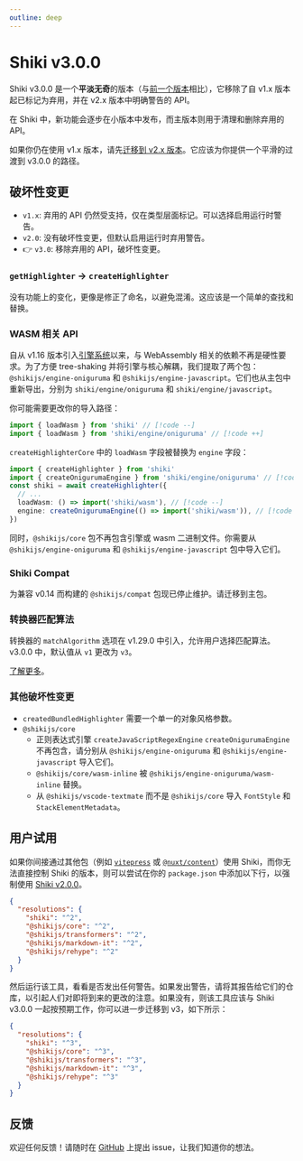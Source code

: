 ```yaml
---
outline: deep
---
```


# Shiki v3.0.0

Shiki v3.0.0 是一个**平淡无奇**的版本（与[前一个版本](./v2)相比），它移除了自 v1.x 版本起已标记为弃用，并在 v2.x 版本中明确警告的 API。

在 Shiki 中，新功能会逐步在小版本中发布，而主版本则用于清理和删除弃用的 API。

如果你仍在使用 v1.x 版本，请先[迁移到 v2.x 版本](./v2)。它应该为你提供一个平滑的过渡到 v3.0.0 的路径。

## 破坏性变更

- `v1.x`: 弃用的 API 仍然受支持，仅在类型层面标记。可以选择启用运行时警告。
- `v2.0`: 没有破坏性变更，但默认启用运行时弃用警告。
- 👉 `v3.0`: 移除弃用的 API，破坏性变更。

### `getHighlighter` -> `createHighlighter`

没有功能上的变化，更像是修正了命名，以避免混淆。这应该是一个简单的查找和替换。

### WASM 相关 API

自从 v1.16 版本引入[引擎系统](/guide/regex-engines)以来，与 WebAssembly 相关的依赖不再是硬性要求。为了方便 tree-shaking 并将引擎与核心解耦，我们提取了两个包：`@shikijs/engine-oniguruma` 和 `@shikijs/engine-javascript`。它们也从主包中重新导出，分别为 `shiki/engine/oniguruma` 和 `shiki/engine/javascript`。

你可能需要更改你的导入路径：

```ts
import { loadWasm } from 'shiki' // [!code --]
import { loadWasm } from 'shiki/engine/oniguruma' // [!code ++]
```

`createHighlighterCore` 中的 `loadWasm` 字段被替换为 `engine` 字段：

```ts
import { createHighlighter } from 'shiki'
import { createOnigurumaEngine } from 'shiki/engine/oniguruma' // [!code ++]
const shiki = await createHighlighter({
  // ...
  loadWasm: () => import('shiki/wasm'), // [!code --]
  engine: createOnigurumaEngine(() => import('shiki/wasm')), // [!code ++]
})
```

同时，`@shikijs/core` 包不再包含引擎或 wasm 二进制文件。你需要从 `@shikijs/engine-oniguruma` 和 `@shikijs/engine-javascript` 包中导入它们。

### Shiki Compat

为兼容 v0.14 而构建的 `@shikijs/compat` 包现已停止维护。请迁移到主包。

### 转换器匹配算法

转换器的 `matchAlgorithm` 选项在 v1.29.0 中引入，允许用户选择匹配算法。v3.0.0 中，默认值从 `v1` 更改为 `v3`。

[了解更多](/packages/transformers#matching-algorithm)。

### 其他破坏性变更

- `createdBundledHighlighter` 需要一个单一的对象风格参数。
- `@shikijs/core`
  - 正则表达式引擎 `createJavaScriptRegexEngine` `createOnigurumaEngine` 不再包含，请分别从 `@shikijs/engine-oniguruma` 和 `@shikijs/engine-javascript` 导入它们。
  - `@shikijs/core/wasm-inline` 被 `@shikijs/engine-oniguruma/wasm-inline` 替换。
  - 从 `@shikijs/vscode-textmate` 而不是 `@shikijs/core` 导入 `FontStyle` 和 `StackElementMetadata`。

## 用户试用

如果你间接通过其他包（例如 [`vitepress`](<[https://vitepress.dev/](https://vitepress.dev/)>) 或 [`@nuxt/content`](<[https://content.nuxt.com/](https://content.nuxt.com/)>)）使用 Shiki，而你无法直接控制 Shiki 的版本，则可以尝试在你的 `package.json` 中添加以下行，以强制使用 [Shiki v2.0.0](./v2)。

```json
{
  "resolutions": {
    "shiki": "^2",
    "@shikijs/core": "^2",
    "@shikijs/transformers": "^2",
    "@shikijs/markdown-it": "^2",
    "@shikijs/rehype": "^2"
  }
}
```

然后运行该工具，看看是否发出任何警告。如果发出警告，请将其报告给它们的仓库，以引起人们对即将到来的更改的注意。如果没有，则该工具应该与 Shiki v3.0.0 一起按预期工作，你可以进一步迁移到 v3，如下所示：

```json
{
  "resolutions": {
    "shiki": "^3",
    "@shikijs/core": "^3",
    "@shikijs/transformers": "^3",
    "@shikijs/markdown-it": "^3",
    "@shikijs/rehype": "^3"
  }
}
```

## 反馈

欢迎任何反馈！请随时在 [GitHub](https://github.com/shikijs/shiki) 上提出 issue，让我们知道你的想法。
